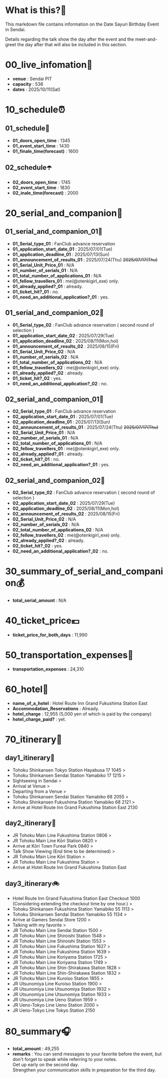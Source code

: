 # What is this?👀
<p>This markdown file contains information on the Date Sayuri Birthday Event in Sendai.</p>
<p>Details regarding the talk show the day after the event and the meet-and-greet the day after that will also be included in this section.</p>

# 00_live_infomation📅

- **venue** : Sendai PIT
- **capacity** : 536
- **dates** : 2025/10/11(Sat)

# 10_schedule⏰

## 01_schedule🥁

- **01_doors_open_time** : 1345
- **01_event_start_time** : 1430
- **01_finale_time(forecast)** : 1600

## 02_schedule☂️

- **02_doors_open_time** : 1745
- **02_event_start_time** : 1830
- **02_inale_time(forecast)** : 2000

# 20_serial_and_companion📃

## 01_serial_and_companion_01🔖

- **01_Serial_type_01** : FanClub advance reservation
- **01_application_start_date_01** : 2025/07/01(Tue)
- **01_application_deadline_01** : 2025/07/13(Sun)
- **01_announcement_of_results_01** : 2025/07/24(Thu) <s>2025/07/17(Thu)</s>
- **01_Serial_Unit_Price_01** : N/A
- **01_number_of_serials_01** : N/A
- **01_total_number_of_applications_01** : N/A
- **01_fellow_travellers_01** : me(@otenkigirl_exe) only.
- **01_already_applied?_01** : already.
- **01_ticket_hit?_01** : no.
- **01_need_an_additional_application?_01** : yes.

## 01_serial_and_companion_02🎀

- **01_Serial_type_02** : FanClub advance reservation ( second round of selection )
- **01_application_start_date_02** : 2025/07/29(Tue)
- **01_application_deadline_02** : 2025/08/11(Mon,hol)
- **01_announcement_of_results_02** : 2025/08/15(Fri)
- **01_Serial_Unit_Price_02** : N/A
- **01_number_of_serials_02** : N/A
- **01_total_number_of_applications_02** : N/A
- **01_fellow_travellers_02** : me(@otenkigirl_exe) only.
- **01_already_applied?_02** : already.
- **01_ticket_hit?_02** : yes.
- **01_need_an_additional_application?_02** : no.

## 02_serial_and_companion_01📰

- **02_Serial_type_01** : FanClub advance reservation
- **02_application_start_date_01** : 2025/07/01(Tue)
- **02_application_deadline_01** : 2025/07/13(Sun)
- **02_announcement_of_results_01** : 2025/07/24(Thu) <s>2025/07/17(Thu)</s>
- **02_Serial_Unit_Price_01** : N/A
- **02_number_of_serials_01** : N/A
- **02_total_number_of_applications_01** : N/A
- **02_fellow_travellers_01** : me(@otenkigirl_exe) only.
- **02_already_applied?_01** : already.
- **02_ticket_hit?_01** : no.
- **02_need_an_additional_application?_01** : yes.

## 02_serial_and_companion_02🎈

- **02_Serial_type_02** : FanClub advance reservation ( second round of selection )
- **02_application_start_date_02** : 2025/07/29(Tue)
- **02_application_deadline_02** : 2025/08/11(Mon,hol)
- **02_announcement_of_results_02** : 2025/08/15(Fri)
- **02_Serial_Unit_Price_02** : N/A
- **02_number_of_serials_02** : N/A
- **02_total_number_of_applications_02** : N/A
- **02_fellow_travellers_02** : me(@otenkigirl_exe) only.
- **02_already_applied?_02** : already.
- **02_ticket_hit?_02** : yes.
- **02_need_an_additional_application?_02** : no.

# 30_summary_of_serial_and_companion💰

- **total_serial_amount** : N/A

# 40_ticket_price💴

- **ticket_price_for_both_days** : 11,990

# 50_transportation_expenses🚅

- **transportation_expenses** : 24,310

# 60_hotel🏨

- **name_of_a_hotel** : Hotel Route Inn Grand Fukushima Station East
- **Accommodation_Reservations** : Already.
- **hotel_charge** : 12,955 (5,000 yen of which is paid by the company)
- **hotel_charge_paid?** : yet.

# 70_itinerary🛴

## day1_itinerary🚀

- Tohoku Shinkansen Tokyo Station Hayabusa 17 1045 >
- Tohoku Shinkansen Sendai Station Yamabiko 17 1215 >
- Sightseeing in Sendai >
- Arrival at Venue >
- Departing from a Venue >
- Tohoku Shinkansen Sendai Station Yamabiko 68 2055 >
- Tohoku Shinkansen Fukushima Station Yamabiko 68 2121 >
- Arrive at Hotel Route Inn Grand Fukushima Station East 2130

## day2_itinerary🚢

- JR Tohoku Main Line Fukushima Station 0806 >
- JR Tohoku Main Line Kōri Station 0820 >
- Arrive at Kōri Town Fureai Park 0840 >
- Talk Show Viewing (End time to be determined) >
- JR Tohoku Main Line Kōri Station >
- JR Tohoku Main Line Fukushima Station >
- Arrive at Hotel Route Inn Grand Fukushima Station East

## day3_itinerary🚲

- Hotel Route Inn Grand Fukushima Station East Checkout 1000 (Considering extending the checkout time by one hour.) >
- Tohoku Shinkansen Fukushima Station Yamabiko 55 1113 >
- Tohoku Shinkansen Sendai Station Yamabiko 55 1134 >
- Arrive at Gamers Sendai Store 1200 >
- Talking with my favorite >
- JR Tohoku Main Line Sendai Station 1500 >
- JR Tohoku Main Line Shiroishi Station 1548 >
- JR Tohoku Main Line Shiroishi Station 1553 >
- JR Tohoku Main Line Fukushima Station 1627 >
- JR Tohoku Main Line Fukushima Station 1639 >
- JR Tohoku Main Line Koriyama Station 1725 >
- JR Tohoku Main Line Koriyama Station 1749 >
- JR Tohoku Main Line Shin-Shirakawa Station 1828 >
- JR Tohoku Main Line Shin-Shirakawa Station 1832 >
- JR Tohoku Main Line Kuroiso Station 1855 >
- JR Utsunomiya Line Kuroiso Station 1900 >
- JR Utsunomiya Line Utsunomiya Station 1932 >
- JR Utsunomiya Line Utsunomiya Station 1933 >
- JR Utsunomiya Line Ueno Station 1959 >
- JR Ueno-Tokyo Line Ueno Station 2000 >
- JR Ueno-Tokyo Line Tokyo Station 2150

# 80_summary🎧

- **total_amount** : 49,255
- **remarks** : You can send messages to your favorite before the event, but don't forget to speak while referring to your notes.<br>
Get up early on the second day.<br>
Strengthen your communication skills in preparation for the third day.
